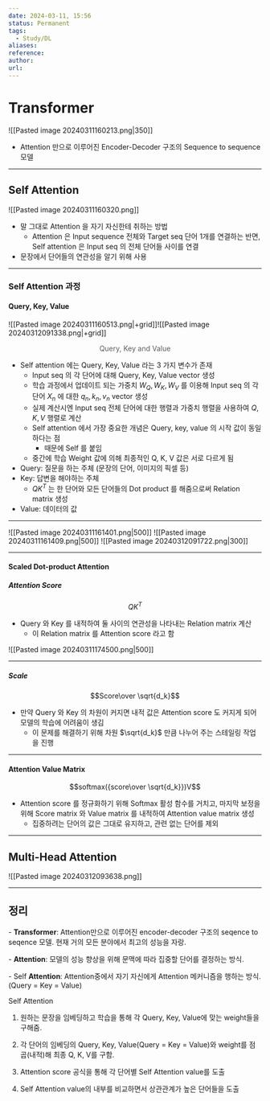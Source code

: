 ```yaml
---
date: 2024-03-11, 15:56
status: Permanent
tags:
  - Study/DL
aliases: 
reference: 
author: 
url:
---
```

# Transformer
![[Pasted image 20240311160213.png|350]]

- Attention 만으로 이루어진 Encoder-Decoder 구조의 Sequence to sequence 모델
---
## Self Attention
![[Pasted image 20240311160320.png]]

- 말 그대로 Attention 을 자기 자신한테 취하는 방법
	- Attention 은 Input sequence 전체와 Target seq 단어 1개를 연결하는 반면, Self attention 은 Input seq 의 전체 단어들 사이를 연결
- 문장에서 단어들의 연관성을 알기 위해 사용
---
### Self Attention 과정
#### Query, Key, Value
![[Pasted image 20240311160513.png|+grid]]![[Pasted image 20240312091338.png|+grid]]

<center style='font-size:14;opacity:0.7;'>Query, Key and Value</center>

- Self attention 에는 Query, Key, Value 라는 3 가지 변수가 존재
	- Input seq 의 각 단어에 대해 Query, Key, Value vector 생성
	- 학습 과정에서 업데이트 되는 가중치 $W_Q, W_K, W_V$ 를 이용해 Input seq 의 각 단어 $X_n$ 에 대한 $q_n, k_n, v_n$ vector 생성
	- 실제 계산시엔 Input seq 전체 단어에 대한 행렬과 가중치 행렬을 사용하여 $Q, K, V$ 행렬로 계산
	- Self attention 에서 가장 중요한 개념은 Query, key, value 의 시작 값이 동일하다는 점
		- 때문에 Self 를 붙임
	- 중간에 학습 Weight 값에 의해 최종적인 Q, K, V 값은 서로 다르게 됨
- Query: 질문을 하는 주체 (문장의 단어, 이미지의 픽셀 등)
- Key: 답변을 해야하는 주체
	- $QK^T$ 는 한 단어와 모든 단어들의 Dot product 를 해줌으로써 Relation matrix 생성
- Value: 데이터의 값

---
![[Pasted image 20240311161401.png|500]]
![[Pasted image 20240311161409.png|500]]
![[Pasted image 20240312091722.png|300]]

---
#### Scaled Dot-product Attention
##### Attention Score
$$QK^T$$


- Query 와 Key 를 내적하여 둘 사이의 연관성을 나타내는 Relation matrix 계산
	- 이 Relation matrix 를 Attention score 라고 함

![[Pasted image 20240311174500.png|500]]

---
##### Scale
$$Score\over \sqrt{d_k}$$

- 만약 Query 와 Key 의 차원이 커지면 내적 값은 Attention score 도 커지게 되어 모델의 학습에 어려움이 생김
	- 이 문제를 해결하기 위해 차원 $\sqrt{d_k}$ 만큼 나누어 주는 스테일링 작업을 진행

---
#### Attention Value Matrix
$$softmax({score\over \sqrt{d_k}})V$$

- Attention score 를 정규화하기 위해 Softmax 활성 함수를 거치고, 마지막 보정을 위해 Score matrix 와 Value matrix 를 내적하여 Attention value matrix 생성
	- 집중하려는 단어의 값은 그대로 유지하고, 관련 없는 단어를 제외
---
## Multi-Head Attention
![[Pasted image 20240312093638.png]]

---
## 정리
- **Transformer**: Attention만으로 이루어진 encoder-decoder 구조의 seqence to seqence 모델. 현재 거의 모든 분야에서 최고의 성능을 자랑.

- **Attention**: 모델의 성능 향상을 위해 문맥에 따라 집중할 단어를 결정하는 방식.

- Self **Attention**: Attention중에서 자기 자신에게 Attention 메커니즘을 행하는 방식. (Query = Key = Value)

Self Attention

1. 원하는 문장을 임베딩하고 학습을 통해 각 Query, Key, Value에 맞는 weight들을 구해줌.

2. 각 단어의 임베딩의 Query, Key, Value(Query = Key = Value)와 weight를 점곱(내적)해 최종 Q, K, V를 구함.

3. Attention score 공식을 통해 각 단어별 Self Attention value를 도출

4. Self Attention value의 내부를 비교하면서 상관관계가 높은 단어들을 도출
